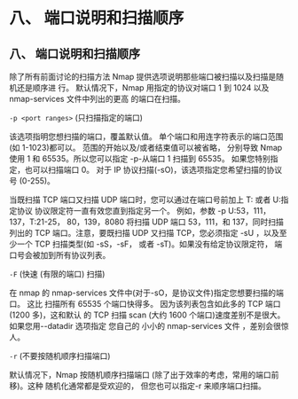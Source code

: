 # 八、 端口说明和扫描顺序

## 八、 端口说明和扫描顺序

除了所有前面讨论的扫描方法 Nmap 提供选项说明那些端口被扫描以及扫描是随机还是顺序进 行。 默认情况下，Nmap 用指定的协议对端口 1 到 1024 以及 nmap-services 文件中列出的更高 的端口在扫描。

`-p <port ranges>` (只扫描指定的端口)

该选项指明您想扫描的端口，覆盖默认值。 单个端口和用连字符表示的端口范围(如 1-1023)都可以。 范围的开始以及/或者结束值可以被省略， 分别导致 Nmap 使用 1 和 65535。所以您可以指定 -p-从端口 1 扫描到 65535。 如果您特别指定，也可以扫描端口 0。 对于 IP 协议扫描(-sO)，该选项指定您希望扫描的协议号 (0-255)。

当既扫描 TCP 端口又扫描 UDP 端口时，您可以通过在端口号前加上 T: 或者 U:指定协议 协议限定符一直有效您直到指定另一个。 例如，参数 -p U:53，111，137，T:21-25， 80，139，8080 将扫描 UDP 端口 53，111，和 137，同时扫描列出的 TCP 端口。注意，要既扫描 UDP 又扫描 TCP，您必须指定 -sU ，以及至少一个 TCP 扫描类型(如 -sS，-sF， 或者 -sT)。如果没有给定协议限定符， 端口号会被加到所有协议列表。

`-F` (快速 (有限的端口) 扫描)

在 nmap 的 nmap-services 文件中(对于-sO，是协议文件)指定您想要扫描的端口。 这比 扫描所有 65535 个端口快得多。 因为该列表包含如此多的 TCP 端口(1200 多)，这和默认 的 TCP 扫描 scan (大约 1600 个端口)速度差别不是很大。如果您用--datadir 选项指定 您自己的 小小的 nmap-services 文件 ，差别会很惊人。

`-r` (不要按随机顺序扫描端口)

默认情况下，Nmap 按随机顺序扫描端口 (除了出于效率的考虑，常用的端口前移)。这种 随机化通常都是受欢迎的， 但您也可以指定-r 来顺序端口扫描。